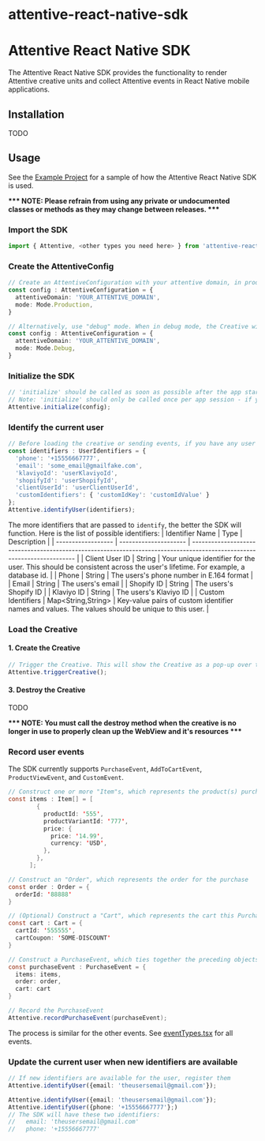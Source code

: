 # attentive-react-native-sdk

# Attentive React Native SDK
The Attentive React Native SDK provides the functionality to render Attentive creative units and collect Attentive events in React Native mobile applications.

## Installation

TODO

## Usage
See the [Example Project](https://github.com/attentive-mobile/attentive-react-native-sdk/blob/main/example)
for a sample of how the Attentive React Native SDK is used.

__*** NOTE: Please refrain from using any private or undocumented classes or methods as they may change between releases. ***__

### Import the SDK

```typescript
import { Attentive, <other types you need here> } from 'attentive-react-native-sdk';
```

### Create the AttentiveConfig

```typescript
// Create an AttentiveConfiguration with your attentive domain, in production mode
const config : AttentiveConfiguration = {
  attentiveDomain: 'YOUR_ATTENTIVE_DOMAIN',
  mode: Mode.Production,
}
```
```typescript
// Alternatively, use "debug" mode. When in debug mode, the Creative will not be shown, but instead a popup will show with debug information about your creative and any reason the Creative wouldn't show.
const config : AttentiveConfiguration = {
  attentiveDomain: 'YOUR_ATTENTIVE_DOMAIN',
  mode: Mode.Debug,
}
```

### Initialize the SDK

```typescript
// 'initialize' should be called as soon as possible after the app starts (see the example app for an example of initializing the SDK in the App element)
// Note: 'initialize' should only be called once per app session - if you call it multiple times it will throw an exception
Attentive.initialize(config);
```


### Identify the current user
```typescript
// Before loading the creative or sending events, if you have any user identifiers, they will need to be registered. Each identifier is optional. It is okay to skip this step if you have no identifiers about the user yet.
const identifiers : UserIdentifiers = {
  'phone': '+15556667777',
  'email': 'some_email@gmailfake.com',
  'klaviyoId': 'userKlaviyoId',
  'shopifyId': 'userShopifyId',
  'clientUserId': 'userClientUserId',
  'customIdentifiers': { 'customIdKey': 'customIdValue' }
};
Attentive.identifyUser(identifiers);
```

The more identifiers that are passed to `identify`, the better the SDK will function. Here is the list of possible identifiers:
| Identifier Name    | Type                  | Description                                                                                                             |
| ------------------ | --------------------- | ----------------------------------------------------------------------------------------------------------------------- |
| Client User ID     | String                | Your unique identifier for the user. This should be consistent across the user's lifetime. For example, a database id.  |
| Phone              | String                | The users's phone number in E.164 format                                                                                |
| Email              | String                | The users's email                                                                                                       |
| Shopify ID         | String                | The users's Shopify ID                                                                                                  |
| Klaviyo ID         | String                | The users's Klaviyo ID                                                                                                  | 
| Custom Identifiers | Map<String,String>    | Key-value pairs of custom identifier names and values. The values should be unique to this user.                        |

### Load the Creative
#### 1. Create the Creative
```typescript
// Trigger the Creative. This will show the Creative as a pop-up over the rest of the app.
Attentive.triggerCreative();
```

#### 3. Destroy the Creative

TODO

__*** NOTE: You must call the destroy method when the creative is no longer in use to properly clean up the WebView and it's resources ***__


### Record user events

The SDK currently supports `PurchaseEvent`, `AddToCartEvent`, `ProductViewEvent`, and `CustomEvent`.

```java
// Construct one or more "Item"s, which represents the product(s) purchased
const items : Item[] = [
        {
          productId: '555',
          productVariantId: '777',
          price: {
            price: '14.99',
            currency: 'USD',
          },
        },
      ];

// Construct an "Order", which represents the order for the purchase
const order : Order = {
  orderId: '88888'
}

// (Optional) Construct a "Cart", which represents the cart this Purchase was made from
const cart : Cart = {
  cartId: '555555',
  cartCoupon: 'SOME-DISCOUNT'
}

// Construct a PurchaseEvent, which ties together the preceding objects
const purchaseEvent : PurchaseEvent = {
  items: items,
  order: order,
  cart: cart
}

// Record the PurchaseEvent
Attentive.recordPurchaseEvent(purchaseEvent);
```

The process is similar for the other events. See [eventTypes.tsx](https://github.com/attentive-mobile/attentive-react-native-sdk/blob/main/src/eventTypes.tsx) for all events.

### Update the current user when new identifiers are available

```typescript
// If new identifiers are available for the user, register them
Attentive.identifyUser({email: 'theusersemail@gmail.com'});
```

```typescript
Attentive.identifyUser({email: 'theusersemail@gmail.com'});
Attentive.identifyUser({phone: '+15556667777'};)
// The SDK will have these two identifiers:
//   email: 'theusersemail@gmail.com'
//   phone: '+15556667777'
```